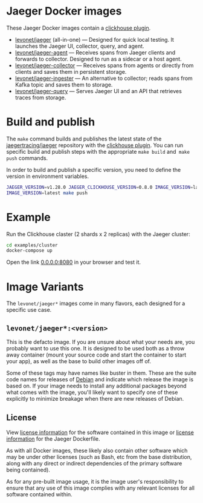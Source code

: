 # Jaeger Docker images

These Jaeger Docker images contain a [clickhouse plugin](https://github.com/jaegertracing/jaeger-clickhouse).

- [levonet/jaeger](https://hub.docker.com/r/levonet/jaeger) (all-in-one) — Designed for quick local testing. It launches the Jaeger UI, collector, query, and agent.
- [levonet/jaeger-agent](https://hub.docker.com/r/levonet/jaeger-agent) — Receives spans from Jaeger clients and forwards to collector. Designed to run as a sidecar or a host agent.
- [levonet/jaeger-collector](https://hub.docker.com/r/levonet/jaeger-collector) — Receives spans from agents or directly from clients and saves them in persistent storage.
- [levonet/jaeger-ingester](https://hub.docker.com/r/levonet/jaeger-ingester) — An alternative to collector; reads spans from Kafka topic and saves them to storage.
- [levonet/jaeger-query](https://hub.docker.com/r/levonet/jaeger-query) — Serves Jaeger UI and an API that retrieves traces from storage.

# Build and publish

The `make` command builds and publishes the latest state of the [jaegertracing/jaeger](https://github.com/jaegertracing/jaeger) repository with the [clickhouse plugin](https://github.com/jaegertracing/jaeger-clickhouse).
You can run specific build and publish steps with the appropriate `make build` and` make push` commands.

In order to build and publish a specific version, you need to define the version in environment variables.

```sh
JAEGER_VERSION=v1.28.0 JAEGER_CLICKHOUSE_VERSION=0.8.0 IMAGE_VERSION=latest make build
IMAGE_VERSION=latest make push
```

# Example

Run the Clickhouse claster (2 shards x 2 replicas) with the Jaeger cluster:

```sh
cd examples/cluster
docker-compose up
```

Open the link [0.0.0.0:8080](http://0.0.0.0:8080) in your browser and test it.

# Image Variants

The `levonet/jaeger*` images come in many flavors, each designed for a specific use case.

## `levonet/jaeger*:<version>`

This is the defacto image. If you are unsure about what your needs are, you probably want to use this one.
It is designed to be used both as a throw away container (mount your source code and start the container to start your app), as well as the base to build other images off of.

Some of these tags may have names like buster in them. These are the suite code names for releases of [Debian](https://wiki.debian.org/DebianReleases) and indicate which release the image is based on. If your image needs to install any additional packages beyond what comes with the image, you'll likely want to specify one of these explicitly to minimize breakage when there are new releases of Debian.

## License

View [license information](https://github.com/jaegertracing/jaeger/blob/master/LICENSE) for the software contained in this image or [license information](https://github.com/levonet/docker-jaeger/blob/master/LICENSE) for the Jaeger Dockerfile.

As with all Docker images, these likely also contain other software which may be under other licenses (such as Bash, etc from the base distribution, along with any direct or indirect dependencies of the primary software being contained).

As for any pre-built image usage, it is the image user's responsibility to ensure that any use of this image complies with any relevant licenses for all software contained within.
